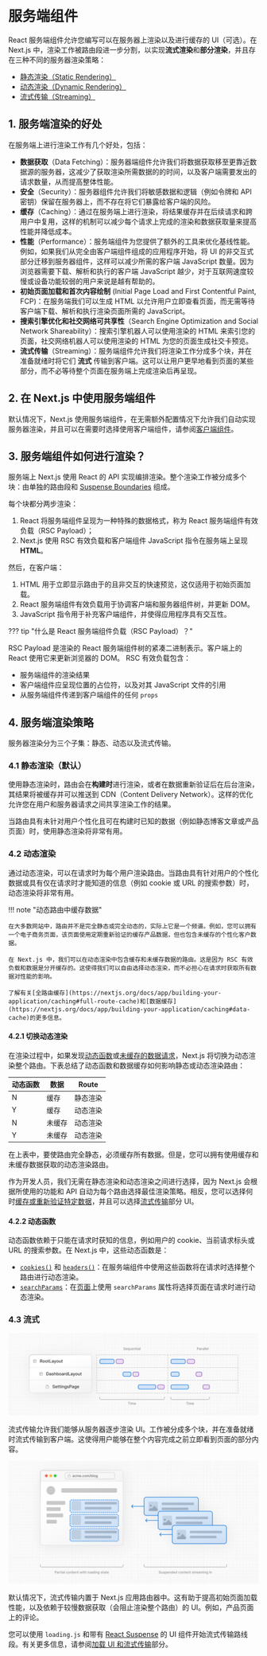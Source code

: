# 服务端组件

React 服务端组件允许您编写可以在服务器上渲染以及进行缓存的 UI（可选）。在 Next.js 中，渲染工作被路由段进一步分割，以实现**流式渲染**和**部分渲染**，并且存在三种不同的服务器渲染策略：

- [静态渲染（Static Rendering）](https://nextjs.org/docs/app/building-your-application/rendering/server-components#static-rendering-default)
- [动态渲染（Dynamic Rendering）](https://nextjs.org/docs/app/building-your-application/rendering/server-components#dynamic-rendering)
- [流式传输（Streaming）](https://nextjs.org/docs/app/building-your-application/rendering/server-components#streaming)

## 1. 服务端渲染的好处

在服务端上进行渲染工作有几个好处，包括：

- **数据获取**（Data Fetching）：服务器端组件允许我们将数据获取移至更靠近数据源的服务器，这减少了获取渲染所需数据的的时间，以及客户端需要发出的请求数量，从而提高整体性能。
- **安全**（Security）：服务器组件允许我们将敏感数据和逻辑（例如令牌和 API 密钥）保留在服务器上，而不存在将它们暴露给客户端的风险。
- **缓存**（Caching）：通过在服务端上进行渲染，将结果缓存并在后续请求和跨用户中复用，这样的机制可以减少每个请求上完成的渲染和数据获取量来提高性能并降低成本。
- **性能**（Performance）：服务端组件为您提供了额外的工具来优化基线性能。例如，如果我们从完全由客户端组件组成的应用程序开始，将 UI 的非交互式部分迁移到服务器组件，这样可以减少所需的客户端 JavaScript 数量。因为浏览器需要下载、解析和执行的客户端 JavaScript 越少，对于互联网速度较慢或设备功能较弱的用户来说是越有帮助的。
- **初始页面加载和首次内容绘制** (Initial Page Load and First Contentful Paint, FCP)：在服务端我们可以生成 HTML 以允许用户立即查看页面，而无需等待客户端下载、解析和执行渲染页面所需的 JavaScript。
- **搜索引擎优化和社交网络可共享性**（Search Engine Optimization and Social Network Shareability）：搜索引擎机器人可以使用渲染的 HTML 来索引您的页面，社交网络机器人可以使用渲染的 HTML 为您的页面生成社交卡预览。
- **流式传输**（Streaming）：服务端组件允许我们将渲染工作分成多个块，并在准备就绪时将它们 **流式** 传输到客户端。这可以让用户更早地看到页面的某些部分，而不必等待整个页面在服务端上完成渲染后再呈现。
 

## 2. 在 Next.js 中使用服务端组件

默认情况下，Next.js 使用服务端组件，在无需额外配置情况下允许我们自动实现服务器渲染，并且可以在需要时选择使用客户端组件，请参阅[客户端组件](https://nextjs.org/docs/app/building-your-application/rendering/client-components)。

## 3. 服务端组件如何进行渲染？

服务端上 Next.js 使用 React 的 API 实现编排渲染。整个渲染工作被分成多个块：由单独的路由段和 [Suspense Boundaries](https://react.dev/reference/react/Suspense) 组成。

每个块都分两步渲染：

1. React 将服务端组件呈现为一种特殊的数据格式，称为 React 服务端组件有效负载（RSC Payload）；
2. Next.js 使用 RSC 有效负载和客户端组件 JavaScript 指令在服务端上呈现 **HTML**。

然后，在客户端：

1. HTML 用于立即显示路由于的且非交互的快速预览，这仅适用于初始页面加载。
2. React 服务端组件有效负载用于协调客户端和服务器组件树，并更新 DOM。
3. JavaScript 指令用于补充客户端组件，并使得应用程序具有交互性。


??? tip "什么是 React 服务端组件负载（RSC Payload）？"

RSC Payload 是渲染的 React 服务端组件树的紧凑二进制表示。客户端上的 React 使用它来更新浏览器的 DOM。 RSC 有效负载包含：

- 服务端组件的渲染结果
- 客户端组件应呈现位置的占位符，以及对其 JavaScript 文件的引用
- 从服务端组件传递到客户端组件的任何 `props`

## 4. 服务端渲染策略

服务器渲染分为三个子集：静态、动态以及流式传输。

### 4.1 静态渲染（默认）

使用静态渲染时，路由会在**构建时**进行渲染，或者在数据重新验证后在后台渲染，其结果将被缓存并可以推送到 CDN（Content Delivery Network）。这样的优化允许您在用户和服务器请求之间共享渲染工作的结果。

当路由具有未针对用户个性化且可在构建时已知的数据（例如静态博客文章或产品页面）时，使用静态渲染将非常有用。

### 4.2 动态渲染

通过动态渲染，可以在请求时为每个用户渲染路由。当路由具有针对用户的个性化数据或具有仅在请求时才能知道的信息（例如 cookie 或 URL 的搜索参数）时，动态渲染将非常有用。

!!! note "动态路由中缓存数据"

    在大多数网站中，路由并不是完全静态或完全动态的，实际上它是一个频谱。例如，您可以拥有一个电子商务页面，该页面使用定期重新验证的缓存产品数据，但也包含未缓存的个性化客户数据。
    
    在 Next.js 中，我们可以在动态渲染中包含缓存和未缓存数据的路由。这是因为 RSC 有效负载和数据是分开缓存的。这使得我们可以自由选择动态渲染，而不必担心在请求时获取所有数据对性能的影响。
    
    了解有关[全路由缓存](https://nextjs.org/docs/app/building-your-application/caching#full-route-cache)和[数据缓存](https://nextjs.org/docs/app/building-your-application/caching#data-cache)的更多信息。

#### 4.2.1 切换动态渲染

在渲染过程中，如果发现[动态函数](https://nextjs.org/docs/app/building-your-application/rendering/server-components#dynamic-functions)或[未缓存的数据请求](https://nextjs.org/docs/app/building-your-application/data-fetching/fetching-caching-and-revalidating#opting-out-of-data-caching)，Next.js 将切换为动态渲染整个路由。下表总结了动态函数和数据缓存如何影响静态或动态渲染路由：

| 动态函数 | 数据  | Route |
|------|-----|-------|
| N    | 缓存  | 静态渲染  |
| Y    | 缓存  | 动态渲染  |
| N    | 未缓存 | 动态渲染  |
| Y    | 未缓存 | 动态渲染  |

在上表中，要使路由完全静态，必须缓存所有数据。但是，您可以拥有使用缓存和未缓存数据获取的动态渲染路由。

作为开发人员，我们无需在静态渲染和动态渲染之间进行选择，因为 Next.js 会根据所使用的功能和 API 自动为每个路由选择最佳渲染策略。相反，您可以选择何时[缓存或重新验证特定数据](https://nextjs.org/docs/app/building-your-application/data-fetching/fetching-caching-and-revalidating)，并且可以选择[流式传输](https://nextjs.org/docs/app/building-your-application/rendering/server-components#streaming)部分 UI。

#### 4.2.2 动态函数

动态函数依赖于只能在请求时获知的信息，例如用户的 cookie、当前请求标头或 URL 的搜索参数。在 Next.js 中，这些动态函数是：

- [`cookies()`](https://nextjs.org/docs/app/api-reference/functions/cookies) 和 [`headers()`](https://nextjs.org/docs/app/api-reference/functions/headers)：在服务端组件中使用这些函数将在请求时选择整个路由进行动态渲染。
- [`searchParams`](https://nextjs.org/docs/app/api-reference/file-conventions/page#searchparams-optional)：在[页面](https://nextjs.org/docs/app/api-reference/file-conventions/page)上使用 `searchParams` 属性将选择页面在请求时进行动态渲染。

### 4.3 流式

![img.png](../../../images/sc-01.png)

流式传输允许我们能够从服务器逐步渲染 UI。工作被分成多个块，并在准备就绪时流式传输到客户端。这使得用户能够在整个内容完成之前立即看到页面的部分内容。

![img.png](../../../images/sc-02.png)

默认情况下，流式传输内置于 Next.js 应用路由器中。这有助于提高初始页面加载性能，以及依赖于较慢数据获取（会阻止渲染整个路由）的 UI。例如，产品页面上的评论。

您可以使用 `loading.js` 和带有 [React Suspense](https://nextjs.org/docs/app/building-your-application/routing/loading-ui-and-streaming) 的 UI 组件开始流式传输路线段。有关更多信息，请参阅[加载 UI 和流式传输](https://nextjs.org/docs/app/building-your-application/routing/loading-ui-and-streaming)部分。

